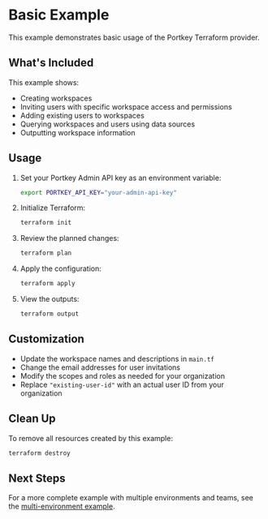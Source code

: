 # Basic Example

This example demonstrates basic usage of the Portkey Terraform provider.

## What's Included

This example shows:
- Creating workspaces
- Inviting users with specific workspace access and permissions
- Adding existing users to workspaces
- Querying workspaces and users using data sources
- Outputting workspace information

## Usage

1. Set your Portkey Admin API key as an environment variable:
   ```bash
   export PORTKEY_API_KEY="your-admin-api-key"
   ```

2. Initialize Terraform:
   ```bash
   terraform init
   ```

3. Review the planned changes:
   ```bash
   terraform plan
   ```

4. Apply the configuration:
   ```bash
   terraform apply
   ```

5. View the outputs:
   ```bash
   terraform output
   ```

## Customization

- Update the workspace names and descriptions in `main.tf`
- Change the email addresses for user invitations
- Modify the scopes and roles as needed for your organization
- Replace `"existing-user-id"` with an actual user ID from your organization

## Clean Up

To remove all resources created by this example:

```bash
terraform destroy
```

## Next Steps

For a more complete example with multiple environments and teams, see the [multi-environment example](../multi-environment/).

